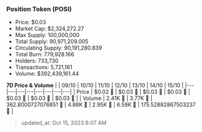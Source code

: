 
  ### Position Token (POSI)
  - Price: $0.03
  - Market Cap: $2,324,272.27
  - Max Supply: 100,000,000
  - Total Supply: 90,971,209.005
  - Circulating Supply: 90,191,280.839
  - Total Burn: 779,928.166
  - Holders: 733,730
  - Transactions: 5,721,161
  - Volume: $392,439,161.44

  **7D Price & Volume**
  | | 09&#x2F;10 | 10&#x2F;10 | 11&#x2F;10 | 12&#x2F;10 | 13&#x2F;10 | 14&#x2F;10 | 15&#x2F;10 |
  |---|---|---|---|---|---|---|---|
  | Price | $0.02 🔻 | $0.03 🚀 | $0.03 🚀 | $0.03 🚀 | $0.03 🔻 | $0.03 🚀 | $0.03 🚀 |
  | Volume | 2.41K 🔻 | 3.77K 🚀 | 362.8000727076851 🔻 | 4.88K 🚀 | 2.95K 🔻 | 6.59K 🚀 | 175.52882867503237 🔻 |

  > updated_at: Oct 15, 2023 6:07 AM
